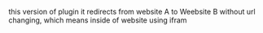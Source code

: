 this version of plugin it redirects from website A to Weebsite B without url changing, which means inside of website using ifram
